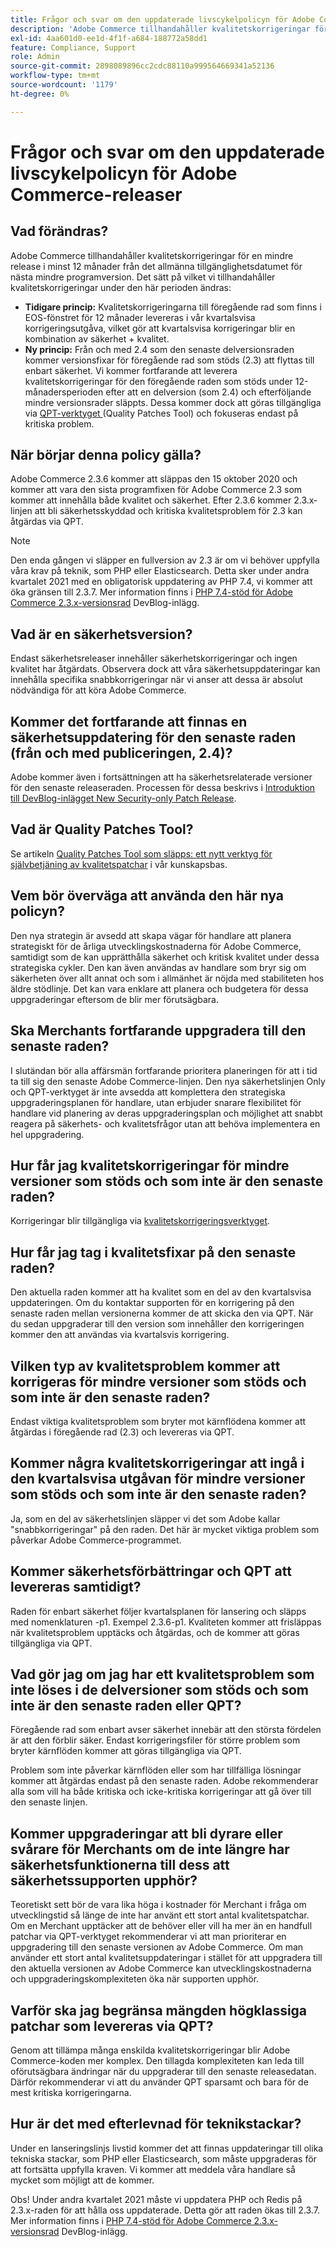 ```yaml
---
title: Frågor och svar om den uppdaterade livscykelpolicyn för Adobe Commerce-releaser
description: 'Adobe Commerce tillhandahåller kvalitetskorrigeringar för en mindre release i minst 12 månader från det allmänna tillgänglighetsdatumet för nästa mindre programversion. Det sätt på vilket vi tillhandahåller kvalitetskorrigeringar under den här perioden ändras:'
exl-id: 4aa601d0-ee1d-4f1f-a684-188772a58dd1
feature: Compliance, Support
role: Admin
source-git-commit: 2898089896cc2cdc88110a999564669341a52136
workflow-type: tm+mt
source-wordcount: '1179'
ht-degree: 0%

---
```


# Frågor och svar om den uppdaterade livscykelpolicyn för Adobe Commerce-releaser

## Vad förändras?

Adobe Commerce tillhandahåller kvalitetskorrigeringar för en mindre release i minst 12 månader från det allmänna tillgänglighetsdatumet för nästa mindre programversion. Det sätt på vilket vi tillhandahåller kvalitetskorrigeringar under den här perioden ändras:

* **Tidigare princip:** Kvalitetskorrigeringarna till föregående rad som finns i EOS-fönstret för 12 månader levereras i vår kvartalsvisa korrigeringsutgåva, vilket gör att kvartalsvisa korrigeringar blir en kombination av säkerhet + kvalitet.
* **Ny princip:** Från och med 2.4 som den senaste delversionsraden kommer versionsfixar för föregående rad som stöds (2.3) att flyttas till enbart säkerhet. Vi kommer fortfarande att leverera kvalitetskorrigeringar för den föregående raden som stöds under 12-månadersperioden efter att en delversion (som 2.4) och efterföljande mindre versionsrader släppts. Dessa kommer dock att göras tillgängliga via [QPT-verktyget ](https://experienceleague.adobe.com/sv/docs/commerce-operations/tools/quality-patches-tool/quality-patches-tool-to-self-serve-quality-patches) (Quality Patches Tool) och fokuseras endast på kritiska problem.

## När börjar denna policy gälla?

Adobe Commerce 2.3.6 kommer att släppas den 15 oktober 2020 och kommer att vara den sista programfixen för Adobe Commerce 2.3 som kommer att innehålla både kvalitet och säkerhet. Efter 2.3.6 kommer 2.3.x-linjen att bli säkerhetsskyddad och kritiska kvalitetsproblem för 2.3 kan åtgärdas via QPT.

>[!NOTE]
>
>Den enda gången vi släpper en fullversion av 2.3 är om vi behöver uppfylla våra krav på teknik, som PHP eller Elasticsearch. Detta sker under andra kvartalet 2021 med en obligatorisk uppdatering av PHP 7.4, vi kommer att öka gränsen till 2.3.7. Mer information finns i [PHP 7.4-stöd för Adobe Commerce 2.3.x-versionsrad](https://community.magento.com/t5/Magento-DevBlog/PHP-7-4-support-for-Magento-2-3-x-release-line/ba-p/458946) DevBlog-inlägg.

## Vad är en säkerhetsversion?

Endast säkerhetsreleaser innehåller säkerhetskorrigeringar och ingen kvalitet har åtgärdats. Observera dock att våra säkerhetsuppdateringar kan innehålla specifika snabbkorrigeringar när vi anser att dessa är absolut nödvändiga för att köra Adobe Commerce.

## Kommer det fortfarande att finnas en säkerhetsuppdatering för den senaste raden (från och med publiceringen, 2.4)?

Adobe kommer även i fortsättningen att ha säkerhetsrelaterade versioner för den senaste releaseraden. Processen för dessa beskrivs i [Introduktion till DevBlog-inlägget New Security-only Patch Release](https://community.magento.com/t5/Magento-DevBlog/Introducing-the-New-Security-only-Patch-Release/ba-p/141287).

## Vad är Quality Patches Tool?

Se artikeln [Quality Patches Tool som släpps: ett nytt verktyg för självbetjäning av kvalitetspatchar](https://experienceleague.adobe.com/sv/docs/commerce-operations/tools/quality-patches-tool/quality-patches-tool-to-self-serve-quality-patches) i vår kunskapsbas.

## Vem bör överväga att använda den här nya policyn?

Den nya strategin är avsedd att skapa vägar för handlare att planera strategiskt för de årliga utvecklingskostnaderna för Adobe Commerce, samtidigt som de kan upprätthålla säkerhet och kritisk kvalitet under dessa strategiska cykler. Den kan även användas av handlare som bryr sig om säkerheten över allt annat och som i allmänhet är nöjda med stabiliteten hos äldre stödlinje. Det kan vara enklare att planera och budgetera för dessa uppgraderingar eftersom de blir mer förutsägbara.

## Ska Merchants fortfarande uppgradera till den senaste raden?

I slutändan bör alla affärsmän fortfarande prioritera planeringen för att i tid ta till sig den senaste Adobe Commerce-linjen. Den nya säkerhetslinjen Only och QPT-verktyget är inte avsedda att komplettera den strategiska uppgraderingsplanen för handlare, utan erbjuder snarare flexibilitet för handlare vid planering av deras uppgraderingsplan och möjlighet att snabbt reagera på säkerhets- och kvalitetsfrågor utan att behöva implementera en hel uppgradering.

## Hur får jag kvalitetskorrigeringar för mindre versioner som stöds och som inte är den senaste raden?

Korrigeringar blir tillgängliga via [kvalitetskorrigeringsverktyget](https://experienceleague.adobe.com/en/docs/commerce-operations/tools/quality-patches-tool/quality-patches-tool-to-self-serve-quality-patche).

## Hur får jag tag i kvalitetsfixar på den senaste raden?

Den aktuella raden kommer att ha kvalitet som en del av den kvartalsvisa uppdateringen. Om du kontaktar supporten för en korrigering på den senaste raden mellan versionerna kommer de att skicka den via QPT. När du sedan uppgraderar till den version som innehåller den korrigeringen kommer den att användas via kvartalsvis korrigering.

## Vilken typ av kvalitetsproblem kommer att korrigeras för mindre versioner som stöds och som inte är den senaste raden?

Endast viktiga kvalitetsproblem som bryter mot kärnflödena kommer att åtgärdas i föregående rad (2.3) och levereras via QPT.

## Kommer några kvalitetskorrigeringar att ingå i den kvartalsvisa utgåvan för mindre versioner som stöds och som inte är den senaste raden?

Ja, som en del av säkerhetslinjen släpper vi det som Adobe kallar &quot;snabbkorrigeringar&quot; på den raden. Det här är mycket viktiga problem som påverkar Adobe Commerce-programmet.

## Kommer säkerhetsförbättringar och QPT att levereras samtidigt?

Raden för enbart säkerhet följer kvartalsplanen för lansering och släpps med nomenklaturen -p1. Exempel 2.3.6-p1. Kvaliteten kommer att frisläppas när kvalitetsproblem upptäcks och åtgärdas, och de kommer att göras tillgängliga via QPT.

## Vad gör jag om jag har ett kvalitetsproblem som inte löses i de delversioner som stöds och som inte är den senaste raden eller QPT?

Föregående rad som enbart avser säkerhet innebär att den största fördelen är att den förblir säker. Endast korrigeringsfiler för större problem som bryter kärnflöden kommer att göras tillgängliga via QPT.

Problem som inte påverkar kärnflöden eller som har tillfälliga lösningar kommer att åtgärdas endast på den senaste raden. Adobe rekommenderar alla som vill ha både kritiska och icke-kritiska korrigeringar att gå över till den senaste linjen.

## Kommer uppgraderingar att bli dyrare eller svårare för Merchants om de inte längre har säkerhetsfunktionerna till dess att säkerhetssupporten upphör?

Teoretiskt sett bör de vara lika höga i kostnader för Merchant i fråga om utvecklingstid så länge de inte har använt ett stort antal kvalitetspatchar. Om en Merchant upptäcker att de behöver eller vill ha mer än en handfull patchar via QPT-verktyget rekommenderar vi att man prioriterar en uppgradering till den senaste versionen av Adobe Commerce. Om man använder ett stort antal kvalitetsuppdateringar i stället för att uppgradera till den aktuella versionen av Adobe Commerce kan utvecklingskostnaderna och uppgraderingskomplexiteten öka när supporten upphör.

## Varför ska jag begränsa mängden högklassiga patchar som levereras via QPT?

Genom att tillämpa många enskilda kvalitetskorrigeringar blir Adobe Commerce-koden mer komplex. Den tillagda komplexiteten kan leda till oförutsägbara ändringar när du uppgraderar till den senaste releasedatan. Därför rekommenderar vi att du använder QPT sparsamt och bara för de mest kritiska korrigeringarna.

## Hur är det med efterlevnad för teknikstackar?

Under en lanseringslinjs livstid kommer det att finnas uppdateringar till olika tekniska stackar, som PHP eller Elasticsearch, som måste uppgraderas för att fortsätta uppfylla kraven. Vi kommer att meddela våra handlare så mycket som möjligt att de kommer.

Obs! Under andra kvartalet 2021 måste vi uppdatera PHP och Redis på 2.3.x-raden för att hålla oss uppdaterade. Detta gör att raden ökas till 2.3.7. Mer information finns i [PHP 7.4-stöd för Adobe Commerce 2.3.x-versionsrad](https://community.magento.com/t5/Magento-DevBlog/PHP-7-4-support-for-Magento-2-3-x-release-line/ba-p/458946) DevBlog-inlägg.
